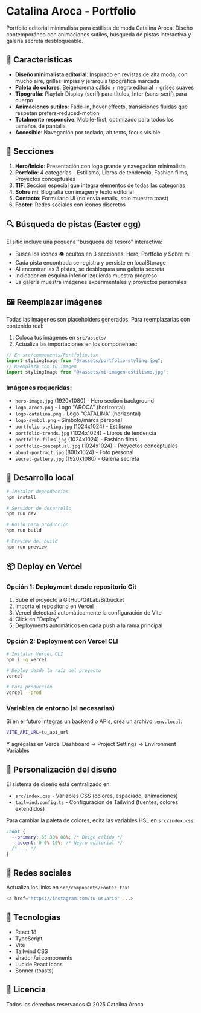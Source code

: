 # Catalina Aroca - Portfolio

Portfolio editorial minimalista para estilista de moda Catalina Aroca. Diseño contemporáneo con animaciones sutiles, búsqueda de pistas interactiva y galería secreta desbloqueable.

## 🎨 Características

- **Diseño minimalista editorial**: Inspirado en revistas de alta moda, con mucho aire, grillas limpias y jerarquía tipográfica marcada
- **Paleta de colores**: Beige/crema cálido + negro editorial + grises suaves
- **Tipografía**: Playfair Display (serif) para títulos, Inter (sans-serif) para cuerpo
- **Animaciones sutiles**: Fade-in, hover effects, transiciones fluidas que respetan prefers-reduced-motion
- **Totalmente responsive**: Mobile-first, optimizado para todos los tamaños de pantalla
- **Accesible**: Navegación por teclado, alt texts, focus visible

## 📂 Secciones

1. **Hero/Inicio**: Presentación con logo grande y navegación minimalista
2. **Portfolio**: 4 categorías - Estilismo, Libros de tendencia, Fashion films, Proyectos conceptuales
3. **TIF**: Sección especial que integra elementos de todas las categorías
4. **Sobre mí**: Biografía con imagen y texto editorial
5. **Contacto**: Formulario UI (no envía emails, solo muestra toast)
6. **Footer**: Redes sociales con íconos discretos

## 🔍 Búsqueda de pistas (Easter egg)

El sitio incluye una pequeña "búsqueda del tesoro" interactiva:

- Busca los íconos 👁 ocultos en 3 secciones: Hero, Portfolio y Sobre mí
- Cada pista encontrada se registra y persiste en localStorage
- Al encontrar las 3 pistas, se desbloquea una galería secreta
- Indicador en esquina inferior izquierda muestra progreso
- La galería muestra imágenes experimentales y proyectos personales

## 🖼️ Reemplazar imágenes

Todas las imágenes son placeholders generados. Para reemplazarlas con contenido real:

1. Coloca tus imágenes en `src/assets/`
2. Actualiza las importaciones en los componentes:

```typescript
// En src/components/Portfolio.tsx
import stylingImage from "@/assets/portfolio-styling.jpg";
// Reemplaza con tu imagen
import stylingImage from "@/assets/mi-imagen-estilismo.jpg";
```

### Imágenes requeridas:

- `hero-image.jpg` (1920x1080) - Hero section background
- `logo-aroca.png` - Logo "AROCA" (horizontal)
- `logo-catalina.png` - Logo "CATALINA" (horizontal)
- `logo-symbol.png` - Símbolo/marca personal
- `portfolio-styling.jpg` (1024x1024) - Estilismo
- `portfolio-trends.jpg` (1024x1024) - Libros de tendencia
- `portfolio-films.jpg` (1024x1024) - Fashion films
- `portfolio-conceptual.jpg` (1024x1024) - Proyectos conceptuales
- `about-portrait.jpg` (800x1024) - Foto personal
- `secret-gallery.jpg` (1920x1080) - Galería secreta

## 🚀 Desarrollo local

```bash
# Instalar dependencias
npm install

# Servidor de desarrollo
npm run dev

# Build para producción
npm run build

# Preview del build
npm run preview
```

## 📦 Deploy en Vercel

### Opción 1: Deployment desde repositorio Git

1. Sube el proyecto a GitHub/GitLab/Bitbucket
2. Importa el repositorio en [Vercel](https://vercel.com)
3. Vercel detectará automáticamente la configuración de Vite
4. Click en "Deploy"
5. Deployments automáticos en cada push a la rama principal

### Opción 2: Deployment con Vercel CLI

```bash
# Instalar Vercel CLI
npm i -g vercel

# Deploy desde la raíz del proyecto
vercel

# Para producción
vercel --prod
```

### Variables de entorno (si necesarias)

Si en el futuro integras un backend o APIs, crea un archivo `.env.local`:

```bash
VITE_API_URL=tu_api_url
```

Y agrégalas en Vercel Dashboard → Project Settings → Environment Variables

## 🎨 Personalización del diseño

El sistema de diseño está centralizado en:

- `src/index.css` - Variables CSS (colores, espaciado, animaciones)
- `tailwind.config.ts` - Configuración de Tailwind (fuentes, colores extendidos)

Para cambiar la paleta de colores, edita las variables HSL en `src/index.css`:

```css
:root {
  --primary: 35 30% 88%; /* Beige cálido */
  --accent: 0 0% 10%; /* Negro editorial */
  /* ... */
}
```

## 📱 Redes sociales

Actualiza los links en `src/components/Footer.tsx`:

```typescript
<a href="https://instagram.com/tu-usuario" ...>
```

## 🔧 Tecnologías

- React 18
- TypeScript
- Vite
- Tailwind CSS
- shadcn/ui components
- Lucide React icons
- Sonner (toasts)

## 📄 Licencia

Todos los derechos reservados © 2025 Catalina Aroca
